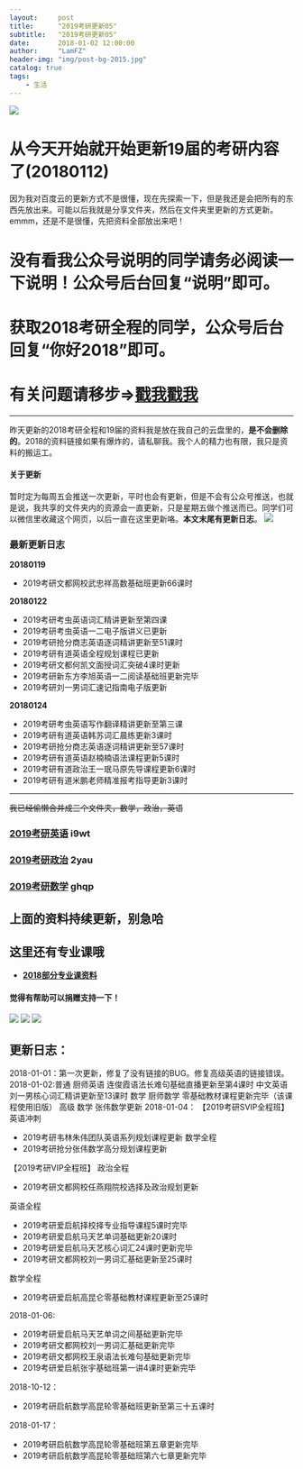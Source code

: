 ```yaml
---
layout:     post
title:      "2019考研更新05"
subtitle:   "2019考研更新05"
date:       2018-01-02 12:00:00
author:     "LamFZ"
header-img: "img/post-bg-2015.jpg"
catalog: true
tags:
    - 生活
---
```

![](http://ww2.sinaimg.cn/large/0060lm7Tly1fn12veqkifj30xc0ii40n.jpg)
# 从今天开始就开始更新19届的考研内容了(20180112)

因为我对百度云的更新方式不是很懂，现在先探索一下，但是我还是会把所有的东西先放出来。可能以后我就是分享文件夹，然后在文件夹里更新的方式更新。emmm，还是不是很懂，先把资料全部放出来吧！

# 没有看我公众号说明的同学请务必阅读一下说明！公众号后台回复“说明”即可。
# 获取2018考研全程的同学，公众号后台回复“你好2018”即可。
# 有关问题请移步=>[戳我戳我](https://linfangzhi.github.io/2018/01/17/%E7%89%B9%E6%AE%8A%E6%9B%B4%E6%96%B0/)
-----

昨天更新的2018考研全程和19届的资料我是放在我自己的云盘里的，**是不会删除的**。2018的资料链接如果有爆炸的，请私聊我。我个人的精力也有限，我只是资料的搬运工。

#### 关于更新
暂时定为每周五会推送一次更新，平时也会有更新，但是不会有公众号推送，也就是说，我共享的文件夹内的资源会一直更新，只是星期五做个推送而已。同学们可以微信里收藏这个网页，以后一直在这里更新咯。**本文末尾有更新日志**。
![](http://ww3.sinaimg.cn/large/0060lm7Tly1fn12y3e3gaj31hc0u0qet.jpg)

### 最新更新日志

**20180119**
* 2019考研文都网校武忠祥高数基础班更新66课时

**20180122**
* 2019考研考虫英语词汇精讲更新至第四课
* 2019考研考虫英语一二电子版讲义已更新
* 2019考研抢分商志英语逐词精讲更新至51课时
* 2019考研有道英语全程规划课程已更新
* 2019考研文都何凯文面授词汇突破4课时更新
* 2019考研新东方李旭英语一二阅读基础班更新完毕
* 2019考研刘一男词汇速记指南电子版更新

**20180124**
* 2019考研考虫英语写作翻译精讲更新至第三课
* 2019考研有道英语韩苏词汇晨练更新3课时
* 2019考研抢分商志英语逐词精讲更新至57课时
* 2019考研有道英语赵楠楠语法课程更新5课时
* 2019考研有道政治王一珉马原先导课程更新6课时
* 2019考研有道米鹏老师精准报考指导更新3课时

-----


~~我已经偷懒合并成三个文件夹，数学，政治，英语~~
### [2019考研英语](https://pan.baidu.com/s/1dEdsya) i9wt
### [2019考研政治](https://pan.baidu.com/s/1i7iXjed) 2yau
### [2019考研数学](https://pan.baidu.com/s/1dGaH9nV) ghqp

## 上面的资料持续更新，别急哈

## 这里还有专业课哦
* [**2018部分专业课资料**](https://linfangzhi.github.io/2018/01/20/%E8%80%83%E7%A0%94%E4%B8%93%E4%B8%9A%E8%AF%BE/)


#### 觉得有帮助可以捐赠支持一下！
![](https://timgsa.baidu.com/timg?image&quality=80&size=b9999_10000&sec=1514739195444&di=773936890dfe86fcf8a25b3db2384433&imgtype=0&src=http%3A%2F%2Fi.zeze.com%2Fattachment%2Fforum%2F201603%2F26%2F104839u04ctdk924k8pbdb.jpeg)
![](http://ww3.sinaimg.cn/large/0060lm7Tly1fnn9mknteij31kg0w3twx.jpg)
![](http://ww4.sinaimg.cn/large/0060lm7Tly1fn0b1zneraj30iz0lj75q.jpg)
## 更新日志：
2018-01-01：第一次更新，修复了没有链接的BUG。修复高级英语的链接错误。
2018-01-02:普通 厨师英语 连俊霞语法长难句基础直播更新至第4课时 中文英语 刘一男核心词汇精讲更新至13课时 
数学 厨师数学 零基础教材课程更新完毕（该课程使用旧版）
高级
数学 张伟数学更新
2018-01-04：
【2019考研SVIP全程班】
英语冲刺
* 2019考研韦林朱伟团队英语系列规划课程更新
数学全程
* 2019考研抢分张伟数学高分规划课程更新

【2019考研VIP全程班】
政治全程
* 2019考研文都网校任燕翔院校选择及政治规划更新

英语全程
* 2019考研爱启航择校择专业指导课程5课时完毕
* 2019考研爱启航马天艺单词基础更新20课时
* 2019考研爱启航马天艺核心词汇24课时更新完毕
* 2019考研文都网校刘一男词汇基础更新至25课时

数学全程
* 2019考研爱启航高昆仑零基础教材课程更新至25课时

2018-01-06:                
* 2019考研爱启航马天艺单词之间基础更新完毕
* 2019考研文都网校刘一男词汇基础更新完毕
* 2019考研文都网校王泉语法长难句基础更新完毕
* 2019考研爱启航张宇基础班第一讲4课时更新完毕

2018-10-12：
* 2019考研启航数学高昆轮零基础班更新至第三十五课时

2018-01-17：
* 2019考研启航数学高昆轮零基础班第五章更新完毕
* 2019考研启航数学高昆轮零基础班第六七章更新完毕

